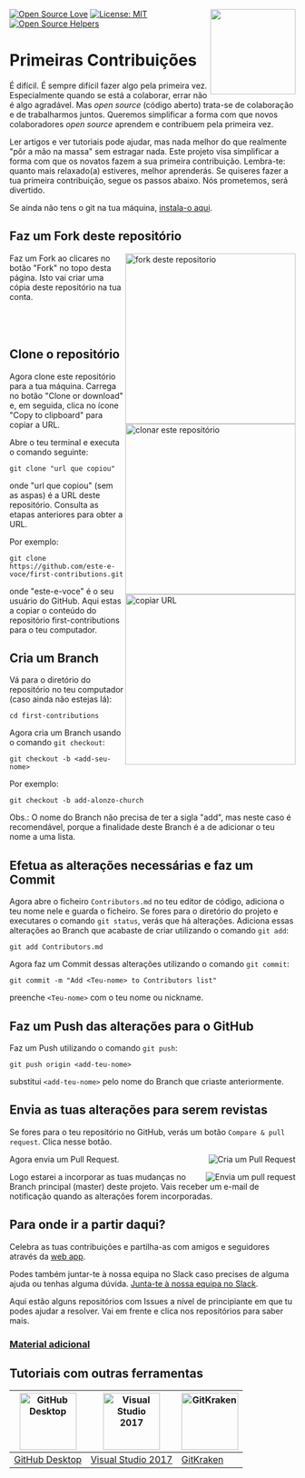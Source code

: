 [![Open Source Love](https://badges.frapsoft.com/os/v1/open-source.svg?v=103)](https://github.com/ellerbrock/open-source-badges/)
[<img align="right" width="150" src="https://firstcontributions.github.io/assets/Readme/join-slack-team.png">](https://join.slack.com/t/firstcontributors/shared_invite/enQtNjkxNzQwNzA2MTMwLTVhMWJjNjg2ODRlNWZhNjIzYjgwNDIyZWYwZjhjYTQ4OTBjMWM0MmFhZDUxNzBiYzczMGNiYzcxNjkzZDZlMDM)
[![License: MIT](https://img.shields.io/badge/License-MIT-green.svg)](https://opensource.org/licenses/MIT)
[![Open Source Helpers](https://www.codetriage.com/roshanjossey/first-contributions/badges/users.svg)](https://www.codetriage.com/roshanjossey/first-contributions)

# Primeiras Contribuições

É difícil. É sempre difícil fazer algo pela primeira vez. Especialmente quando se está a colaborar, errar não é algo agradável. Mas *open source* (código aberto) trata-se de colaboração e de trabalharmos juntos. Queremos simplificar a forma com que novos colaboradores *open source* aprendem e contribuem pela primeira vez.

Ler artigos e ver tutoriais pode ajudar, mas nada melhor do que realmente "pôr a mão na massa" sem estragar nada. Este projeto visa simplificar a forma com que os novatos fazem a sua primeira contribuição. Lembra-te: quanto mais relaxado(a) estiveres, melhor aprenderás. Se quiseres fazer a tua primeira contribuição, segue os passos abaixo. Nós prometemos, será divertido.

Se ainda não tens o git na tua máquina, [instala-o aqui]( https://help.github.com/articles/set-up-git/ ).

## Faz um Fork deste repositório
<img align="right" width="300" src="https://firstcontributions.github.io/assets/Readme/fork.png" alt="fork deste repositorio" />

Faz um Fork ao clicares no botão "Fork" no topo desta página. Isto vai criar uma cópia deste repositório na tua conta.
<br></br><br></br>
## Clone o repositório

<img align="right" width="300" src="https://firstcontributions.github.io/assets/Readme/clone.png" alt="clonar este repositório" />

Agora clone este repositório para a tua máquina. Carrega no botão "Clone or download" e, em seguida, clica no ícone "Copy to clipboard" para copiar a URL.

Abre o teu terminal e executa o comando seguinte:
```
git clone "url que copiou"
```
onde "url que copiou" (sem as aspas) é a URL deste repositório. Consulta as etapas anteriores para obter a URL.

<img align="right" width="300" src="https://firstcontributions.github.io/assets/Readme/copy-to-clipboard.png" alt="copiar URL" />

Por exemplo:
```
git clone https://github.com/este-e-voce/first-contributions.git
```
onde "este-e-voce" é o seu usuário do GitHub. Aqui estas a copiar o conteúdo do repositório first-contributions para o teu computador.

## Cria um Branch

Vá para o diretório do repositório no teu computador (caso ainda não estejas lá):
```
cd first-contributions
```

Agora cria um Branch usando o comando `git checkout`:
```
git checkout -b <add-seu-nome>
```

Por exemplo:
```
git checkout -b add-alonzo-church
```
Obs.: O nome do Branch não precisa de ter a sigla "add", mas neste caso é recomendável, porque a finalidade deste Branch é a de adicionar o teu nome a uma lista.

## Efetua as alterações necessárias e faz um Commit

Agora abre o ficheiro `Contributors.md` no teu editor de código, adiciona o teu nome nele e guarda o ficheiro. Se fores para o diretório do projeto e executares o comando `git status`, verás que há alterações. Adiciona essas alterações ao Branch que acabaste de criar utilizando o comando `git add`:
```
git add Contributors.md
```
Agora faz um Commit dessas alterações utilizando o comando `git commit`:
```
git commit -m "Add <Teu-nome> to Contributors list"
```
preenche `<Teu-nome>` com o teu nome ou nickname.

## Faz um Push das alterações para o GitHub

Faz um Push utilizando o comando `git push`:
```
git push origin <add-teu-nome>
```
substitui `<add-teu-nome>` pelo nome do Branch que criaste anteriormente.

## Envia as tuas alterações para serem revistas

Se fores para o teu repositório no GitHub, verás um botão `Compare & pull request`. Clica nesse botão.

<img style="float: right;" src="https://firstcontributions.github.io/assets/Readme/compare-and-pull.png" alt="Cria um Pull Request" />

Agora envia um Pull Request.

<img style="float: right;" src="https://firstcontributions.github.io/assets/Readme/submit-pull-request.png" alt="Envia um pull request" />

Logo estarei a incorporar as tuas mudanças no Branch principal (master) deste projeto. Vais receber um e-mail de notificação quando as alterações forem incorporadas.

## Para onde ir a partir daqui?

Celebra as tuas contribuições e partilha-as com amigos e seguidores através da [web app](https://roshanjossey.github.io/first-contributions/#social-share).

 Podes também juntar-te à nossa equipa no Slack caso precises de alguma ajuda ou tenhas alguma dúvida. [Junta-te à nossa equipa no Slack](https://join.slack.com/t/firstcontributors/shared_invite/enQtMzE1MTYwNzI3ODQ0LTZiMDA2OGI2NTYyNjM1MTFiNTc4YTRhZTg4OWZjMzA0ZWZmY2UxYzVkMzI1ZmVmOWI4ODdkZWQwNTM2NDVmNjY).

Aqui estão alguns repositórios com Issues a nível de principiante em que tu podes ajudar a resolver. Vai em frente e clica nos repositórios para saber mais.

### [ Material adicional ](../additional-material/translations/additional-material.pt_br.md)

## Tutoriais com outras ferramentas


|<a href="../github-desktop-tutorial.md"><img alt="GitHub Desktop" src="https://desktop.github.com/images/desktop-icon.svg" width="100"></a>|<a href="../github-windows-vs2017-tutorial.md"><img alt="Visual Studio 2017" src="https://upload.wikimedia.org/wikipedia/commons/2/2d/Visual_Studio_Code_1.18_icon.svg" width="100"></a>|<a href="../gitkraken-tutorial.md"><img alt="GitKraken" src="https://firstcontributions.github.io/assets/Readme/gk-icon.png" width="100"></a>|
|---|---|---|
|[GitHub Desktop](../github-desktop-tutorial.md)|[Visual Studio 2017](../github-windows-vs2017-tutorial.md)|[GitKraken](../gitkraken-tutorial.md)|

